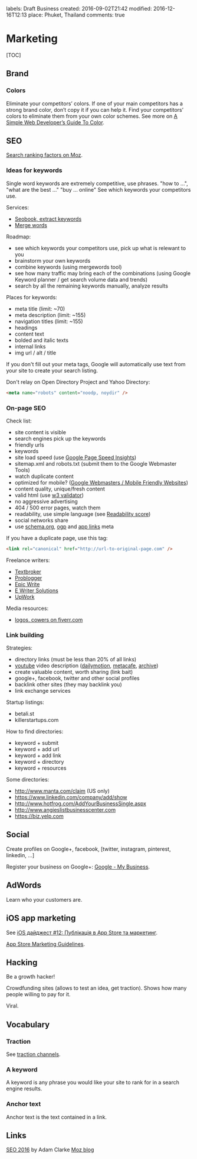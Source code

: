 labels: Draft
        Business
created: 2016-09-02T21:42
modified: 2016-12-16T12:13
place: Phuket, Thailand
comments: true

# Marketing

[TOC]

## Brand

### Colors

Eliminate your competitors’ colors. If one of your main competitors has a strong brand color, don’t copy it if you can help it. Find your competitors’ colors to eliminate them from your own color schemes. See more on [A Simple Web Developer’s Guide To Color](https://www.smashingmagazine.com/2016/04/web-developer-guide-color/).

## SEO

[Search ranking factors on Moz](https://moz.com/search-ranking-factors).

### Ideas for keywords

Single word keywords are extremely competitive, use phrases.
"how to ...", "what are the best ..."
"buy ... online"
See which keywords your competitors use.

Services:

- [Seobook, extract keywords](http://tools.seobook.com/general/keyword-density/)
- [Merge words](http://mergewords.com/)

Roadmap:

- see which keywords your competitors use, pick up what is relewant to you
- brainstorm your own keywords
- combine keywords (using mergewords tool)
- see how many traffic may bring each of the combinations (using Google Keyword planner / get search volume data and trends)
- search by all the remaining keywords manually, analyze results

Places for keywords:

- meta title (limit: ~70)
- meta description (limit: ~155)
- navigation titles (limit: ~155)
- headings
- content text
- bolded and italic texts
- internal links
- img url / alt / title

If you don't fill out your meta tags, Google will automatically use text from your site to create your search listing.

Don't relay on Open Directory Project and Yahoo Directory:
```html
<meta name="robots" content="noodp, noydir" />
```

### On-page SEO

Check list:

- site content is visible
- search engines pick up the keywords
- friendly urls
- keywords
- site load speed (use [Google Page Speed Insights](https://developers.google.com/speed/pagespeed/insights/))
- sitemap.xml and robots.txt (submit them to the Google Webmaster Tools)
- watch duplicate content
- optimized for mobile? ([Google Webmasters / Mobile Friendly Websites](https://www.google.com/webmasters/tools/mobile-friendly/))
- content quality, unique/fresh content
- valid html (use [w3 validator](http://validator.w3.org/))
- no aggressive advertising
- 404 / 500 error pages, watch them
- readability, use simple language (see [Readability score](https://readability-score.com/))
- social networks share
- use [schema.org](http://schema.org/), [ogp](http://ogp.me/) and [app links](http://applinks.org/documentation/) meta

If you have a duplicate page, use this tag:
```html
<link rel="canonical" href="http://url-to-original-page.com" />
```

Freelance writers:

- [Textbroker](https://www.textbroker.com/)
- [Problogger](http://www.problogger.net/)
- [Epic Write](https://epicwrite.com/)
- [E Writer Solutions](http://www.ewritersolutions.com/)
- [UpWork](https://www.upwork.com/)

Media resources:

- [logos, cowers on fiverr.com](https://www.fiverr.com)

### Link building

Strategies:

- directory links (must be less than 20% of all links)
- [youtube](https://www.youtube.com/) video description ([dailymotion](http://www.dailymotion.com/), [metacafe](http://www.metacafe.com/), [archive](https://archive.org/))
- create valuable content, worth sharing (link bait)
- google+, facebook, twitter and other social profiles
- backlink other sites (they may backlink you)
- link exchange services

Startup listings:

- betali.st
- killerstartups.com

How to find directories:

- keyword + submit
- keyword + add url
- keyword + add link
- keyword + directory
- keyword + resources

Some directories:

- http://www.manta.com/claim (US only)
- https://www.linkedin.com/company/add/show
- http://www.hotfrog.com/AddYourBusinessSingle.aspx
- http://www.angieslistbusinesscenter.com
- https://biz.yelp.com

## Social

Create profiles on Google+, facebook, [twitter, instagram, pinterest, linkedin, ...]

Register your business on Google+: [Google - My Business](https://www.google.com/business/).

## AdWords

Learn who your customers are.

## iOS app marketing

See [iOS дайджест #12: Публікація в App Store та маркетинг](https://dou.ua/lenta/digests/ios-digest-12/).

[App Store Marketing Guidelines](https://developer.apple.com/app-store/marketing/guidelines/).

## Hacking

Be a growth hacker!

Crowdfunding sites (allows to test an idea, get traction). Shows how many people willing to pay for it.

Viral.

## Vocabulary

### Traction

See [traction channels](/2016/06/business-terms#traction-channels).

### A keyword

A keyword is any phrase you would like your site to rank for in a search engine results.

### Anchor text

Anchor text is the text contained in a link.

## Links

[SEO 2016](https://www.amazon.com/SEO-2016-optimization-marketing-strategies-ebook/dp/B00NH0XZR0) by Adam Clarke
[Moz blog](https://moz.com/blog)
